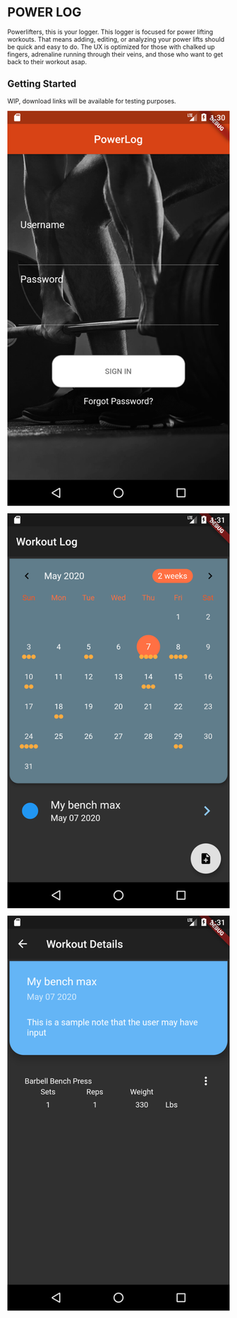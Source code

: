 # POWER LOG

Powerlifters, this is your logger.
This logger is focused for power lifting workouts. That means adding, editing, or analyzing your power lifts should be quick and easy to do. The UX is optimized for those with chalked up fingers, adrenaline running through their veins, and those who want to get back to their workout asap.

## Getting Started

WIP, download links will be available for testing purposes.

![Image of Login](https://github.com/javglex/images/blob/master/Screenshot_1588840202.png)

![Image of Home Page](https://github.com/javglex/images/blob/master/Screenshot_1588840280.png)

![Image of Detail Screen](https://github.com/javglex/images/blob/master/Screenshot_1588840287.png)
